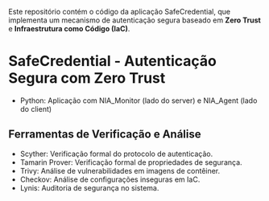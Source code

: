 Este repositório contém o código da aplicação SafeCredential, que implementa um mecanismo de autenticação segura baseado em **Zero Trust** e **Infraestrutura como Código (IaC)**.

# SafeCredential - Autenticação Segura com Zero Trust
- Python: Aplicação com NIA_Monitor (lado do server) e NIA_Agent (lado do client)

## Ferramentas de Verificação e Análise
- Scyther: Verificação formal do protocolo de autenticação.
- Tamarin Prover: Verificação formal de propriedades de segurança.
- Trivy: Análise de vulnerabilidades em imagens de contêiner.
- Checkov: Análise de configurações inseguras em IaC.
- Lynis: Auditoria de segurança no sistema.
